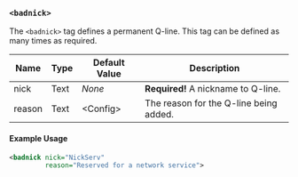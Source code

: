 <!-- This file contains a page fragment. Any changes will affect all pages that include it. -->

### `<badnick>`

The `<badnick>` tag defines a permanent Q-line. This tag can be defined as many times as required.

Name   | Type | Default Value  | Description
------ | ---- | -------------- | -----------
nick   | Text | *None*         | **Required!** A nickname to Q-line.
reason | Text | &lt;Config&gt; | The reason for the Q-line being added.

#### Example Usage

```xml
<badnick nick="NickServ"
         reason="Reserved for a network service">
```
